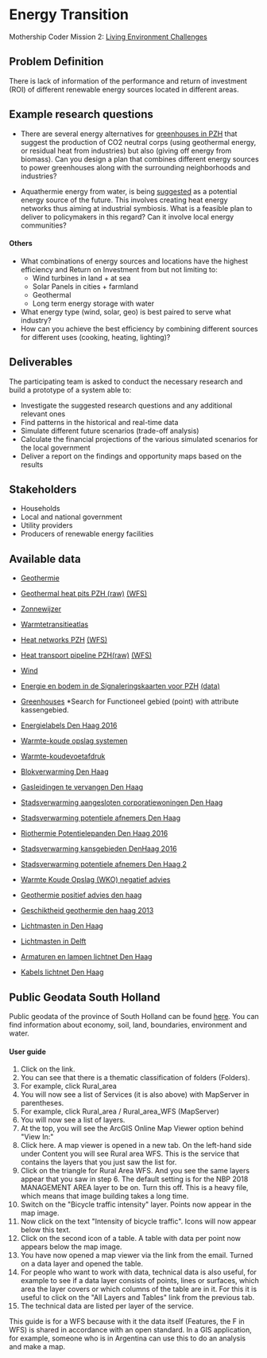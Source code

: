 # Energy Transition

Mothership Coder Mission 2: [Living Environment Challenges](https://www.space4good.com/coder-missions/)

## Problem Definition
There is lack of information of the performance and return of investment (ROI) of different renewable energy sources located in different areas. 

## Example research questions
- There are several energy alternatives for [greenhouses in PZH](https://www.zuid-holland.nl/onderwerpen/energie/glastuinbouw/) that suggest the production of CO2 neutral corps (using geothermal energy, or residual heat from industries) but also (giving off energy from biomass). Can you design a plan that combines different energy sources to power greenhouses along with the surrounding neighborhoods and industries?

- Aquathermie energy from water, is being [suggested](https://www.zuid-holland.nl/actueel/nieuws/mei-2019/huizen-verwarmen/) as a potential energy source of the future. This involves creating heat energy networks thus aiming at industrial symbiosis. What is a feasible plan to deliver to policymakers in this regard? Can it involve local energy communities?

#### Others
- What combinations of energy sources and locations have the highest efficiency and Return on Investment from but not limiting to:
     - Wind turbines in land + at sea
     - Solar Panels in cities + farmland
     - Geothermal
     - Long term energy storage with water
- What energy type (wind, solar, geo) is best paired to serve what industry?
- How can you achieve the best efficiency by combining different sources for different uses (cooking, heating, lighting)?

## Deliverables
The participating team is asked to conduct the necessary research and build a prototype of a system able to:
- Investigate the suggested research questions and any additional relevant ones
- Find patterns in the historical and real-time data
- Simulate different future scenarios (trade-off analysis) 
- Calculate the financial projections of the various simulated scenarios for the local government
- Deliver a report on the findings and opportunity maps based on the results

## Stakeholders
- Households
- Local and national government
- Utility providers
- Producers of renewable energy facilities

## Available data

- [Geothermie](https://atlas.zuid-holland.nl/GeoWeb54/index.html?viewer=Bodematlas)
- [Geothermal heat pits PZH (raw)](http://www.nationaalgeoregister.nl/geonetwork/srv/dut/catalog.search#/metadata/258F1008-8AF3-401E-982A-13D8BB551094) [(WFS)](https://geoservices.zuid-holland.nl/arcgis/services/Bodem/Bodem_energie_WFS/MapServer/WFSServer?&request=GetCapabilities&service=WFS)
- [Zonnewijzer](http://pzh.maps.arcgis.com/apps/MapSeries/index.html?appid=e2c8d3d5971046afacbde6dbe3d2bc36)
- [Warmtetransitieatlas](http://pzh.maps.arcgis.com/apps/MapJournal/index.html?appid=4c8e61a776eb4a6e8aaec99653d22b62)
- [Heat networks PZH](http://www.nationaalgeoregister.nl/geonetwork/srv/dut/catalog.search#/metadata/A78B8300-C293-4DFB-85E6-2B58DF27508D) [(WFS)](https://geoservices.zuid-holland.nl/arcgis/services/Bodem/Bodem_signaleringskaarten_WFS/MapServer/WFSServer)
- [Heat transport pipeline PZH(raw)](http://www.nationaalgeoregister.nl/geonetwork/srv/dut/catalog.search#/metadata/2F34AB70-6A5C-4C80-8718-EEB2D7984B27) [(WFS)](https://geoservices.zuid-holland.nl/arcgis/services/Bodem/Bodem_signaleringskaarten_WFS/MapServer/WFSServer)
- [Wind](https://www.arcgis.com/apps/webappviewer/index.html?id=d2ca33dc195b40b29c7855132998ca56&extent=50331.4683%2C437486.5411%2C98185.1641%2C467357.0008%2C28992)
- [Energie en bodem in de Signaleringskaarten voor PZH](http://www.signaleringskaarten.nl/) [(data)](http://nationaalgeoregister.nl/geonetwork/srv/dut/catalog.search#/search?isChild='false'&resultType=details&fast=index&_content_type=json&from=1&to=20&sortBy=relevance&any_OR__title=signaleringskaarten&geometry=region:http:%2F%2Fgeodatastore.pdok.nl%2Fregistry%2Flocation%23Zuid-Holland_province)
- [Greenhouses](https://www.pdok.nl/introductie/-/article/basisregistratie-topografie-brt-topnl)
*Search for Functioneel gebied (point) with attribute kassengebied.

- [Energielabels Den Haag 2016](https://ckan.dataplatform.nl/dataset/energielabels-postcode-5-niveau-den-haag-2016/resource/17baa0b9-e819-4f0d-b0fe-f219aa4ee559)
- [Warmte-koude opslag systemen](https://ckan.dataplatform.nl/dataset/warmtekoudeopslagsystemen/resource/512860c7-cced-4189-affd-4dfb312db3d6)
- [Warmte-koudevoetafdruk](https://ckan.dataplatform.nl/dataset/warmtekoudevoetafdruk/resource/02b284e7-aba2-4993-a923-86676871fd57)
- [Blokverwarming Den Haag](https://ckan.dataplatform.nl/dataset/blokverwarming/resource/778451b4-bfbc-46d3-a5b9-08299a2f4376)
- [Gasleidingen te vervangen Den Haag](https://ckan.dataplatform.nl/dataset/tevervangenleidingendenhaag1/resource/1b392e4c-c72f-4409-818e-b79525c1516f)
- [Stadsverwarming aangesloten corporatiewoningen Den Haag](https://ckan.dataplatform.nl/dataset/warmtenet-dh-2015112/resource/9a2963c1-b08e-45db-86a4-4ea78b85c930)
- [Stadsverwarming potentiele afnemers Den Haag](https://ckan.dataplatform.nl/dataset/warmteobjecten-dh3/resource/e1fcff0d-1974-46ef-9ef3-8da8d30a992f)
- [Riothermie Potentielepanden Den Haag 2016](https://ckan.dataplatform.nl/dataset/riothermie-potentielepanden-den-haag-2016/resource/88cf3d2e-67d0-41d6-abee-2b6155749ef0)
- [Stadsverwarming kansgebieden DenHaag 2016](https://ckan.dataplatform.nl/dataset/warmtenet-kansgebieden-denhaag-2016/resource/ca5086ea-5a91-469e-9139-f3be1b9afb72)
- [Stadsverwarming potentiele afnemers Den Haag 2](https://ckan.dataplatform.nl/dataset/stadsverwarming-dh/resource/ebeb6db8-28bd-4b6c-935f-49ba3e64701c)
- [Warmte Koude Opslag (WKO) negatief advies](https://ckan.dataplatform.nl/dataset/wko-negatief-advies/resource/4c056ea7-4a07-492f-8708-26eeb60fda35)
 
- [Geothermie positief advies den haag](https://ckan.dataplatform.nl/dataset/geothermie-positief-advies-den-haag/resource/b1f08565-b031-41d4-9467-b78c9ee55d61)
- [Geschiktheid geothermie den haag 2013](https://ckan.dataplatform.nl/dataset/geschiktheid-geothermie-den-haag-2013/resource/b001f1b1-d36a-4f1a-924c-4c418ed0c008)
 
- [Lichtmasten in Den Haag](https://ckan.dataplatform.nl/dataset/lichtmasten/resource/3ce26c9f-c632-4347-950b-ff6081d09c38)
- [Lichtmasten in Delft](https://ckan.dataplatform.nl/dataset/lichtmasten1/resource/f015483b-025b-4a4b-8ab4-3ace5c10d150)
- [Armaturen en lampen lichtnet Den Haag](https://ckan.dataplatform.nl/dataset/armaturen/resource/1887141e-5e5b-42ea-a087-9db85d605628)
- [Kabels lichtnet Den Haag](https://ckan.dataplatform.nl/dataset/kabels/resource/5820cd51-ca24-4942-aaa2-20d75d9152ae)

## Public Geodata South Holland

Public geodata of the province of South Holland can be found [here](http://geoservices.zuid-holland.nl/arcgis/rest/services). 
You can find information about economy, soil, land, boundaries, environment and water.

#### User guide

1. Click on the link.
2. You can see that there is a thematic classification of folders (Folders).
3. For example, click Rural_area
4. You will now see a list of Services (it is also above) with MapServer in parentheses.
5. For example, click Rural_area / Rural_area_WFS (MapServer)
6. You will now see a list of layers.
7. At the top, you will see the ArcGIS Online Map Viewer option behind "View In:"
8. Click here. A map viewer is opened in a new tab. On the left-hand side under Content you will see Rural area WFS. This is the service that contains the layers that you just saw the list for.
9. Click on the triangle for Rural Area WFS. And you see the same layers appear that you saw in step 6. The default setting is for the NBP 2018 MANAGEMENT AREA layer to be on. Turn this off. This is a heavy file, which means that image building takes a long time.
10. Switch on the "Bicycle traffic intensity" layer. Points now appear in the map image.
11. Now click on the text "Intensity of bicycle traffic". Icons will now appear below this text.
12. Click on the second icon of a table. A table with data per point now appears below the map image.
13. You have now opened a map viewer via the link from the email. Turned on a data layer and opened the table.
14. For people who want to work with data, technical data is also useful, for example to see if a data layer consists of points, lines or surfaces, which area the layer covers or which columns of the table are in it. For this it is useful to click on the "All Layers and Tables" link from the previous tab.
15. The technical data are listed per layer of the service.
 
This guide is for a WFS because with it the data itself (Features, the F in WFS) is shared in accordance with an open standard. In a GIS application, for example, someone who is in Argentina can use this to do an analysis and make a map.

